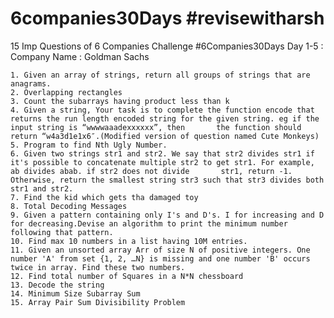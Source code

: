 # 6companies30Days #revisewitharsh
15 Imp Questions of 6 Companies Challenge
#6Companies30Days
Day 1-5 :
Company Name : Goldman Sachs

    1. Given an array of strings, return all groups of strings that are anagrams.
    2. Overlapping rectangles
    3. Count the subarrays having product less than k
    4. Given a string, Your task is to complete the function encode that returns the run length encoded string for the given string. eg if the input string is “wwwwaaadexxxxxx”, then       the function should return “w4a3d1e1x6″.(Modified version of question named Cute Monkeys)
    5. Program to find Nth Ugly Number.
    6. Given two strings str1 and str2. We say that str2 divides str1 if it's possible to concatenate multiple str2 to get str1. For example, ab divides abab. if str2 does not divide       str1, return -1. Otherwise, return the smallest string str3 such that str3 divides both str1 and str2.
    7. Find the kid which gets tha damaged toy
    8. Total Decoding Messages
    9. Given a pattern containing only I's and D's. I for increasing and D for decreasing.Devise an algorithm to print the minimum number following that pattern.
    10. Find max 10 numbers in a list having 10M entries.
    11. Given an unsorted array Arr of size N of positive integers. One number 'A' from set {1, 2, …N} is missing and one number 'B' occurs twice in array. Find these two numbers.
    12. Find total number of Squares in a N*N chessboard
    13. Decode the string
    14. Minimum Size Subarray Sum
    15. Array Pair Sum Divisibility Problem
